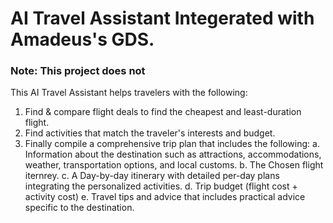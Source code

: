 # AI Travel Assistant Integerated with Amadeus's GDS.
### Note: This project does not 

This AI Travel Assistant helps travelers with the following:
1. Find & compare flight deals to find the cheapest and least-duration flight.
2. Find activities that match the traveler's interests and budget.
3. Finally compile a comprehensive trip plan that includes the following:
   a. Information about the destination such as attractions, accommodations, weather, transportation options, and local customs.
   b. The Chosen flight iternrey.
   c. A Day-by-day itinerary with detailed per-day plans integrating the personalized activities.
   d. Trip budget (flight cost + activity cost)
   e. Travel tips and advice that includes practical advice specific to the destination.
